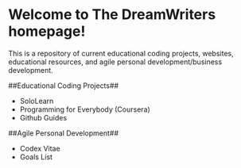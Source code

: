 # Welcome to The DreamWriters homepage!
This is a repository of current educational coding projects, websites, educational resources, and agile personal development/business development. 

##Educational Coding Projects##
* SoloLearn
* Programming for Everybody (Coursera)
* Github Guides

##Agile Personal Development##
* Codex Vitae
* Goals List

